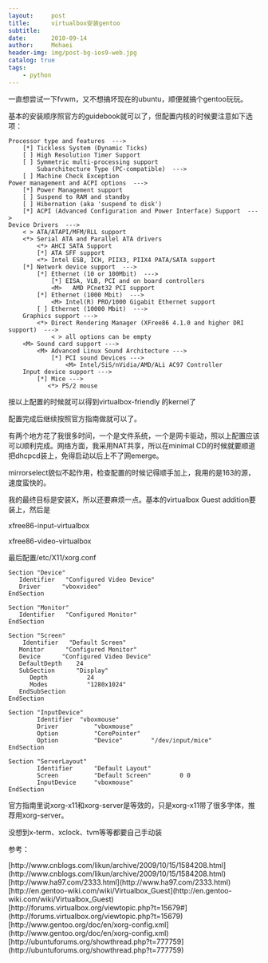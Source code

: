 ```yaml
---
layout:     post
title:      virtualbox安装gentoo
subtitle:   
date:       2010-09-14
author:     Mehaei
header-img: img/post-bg-ios9-web.jpg
catalog: true
tags:
    - python
---
```

一直想尝试一下fvwm，又不想搞坏现在的ubuntu，顺便就搞个gentoo玩玩。

基本的安装顺序照官方的guidebook就可以了，但配置内核的时候要注意如下选项：

```
Processor type and features  --->
    [*] Tickless System (Dynamic Ticks)
    [ ] High Resolution Timer Support
    [ ] Symmetric multi-processing support
        Subarchitecture Type (PC-compatible)  --->
    [ ] Machine Check Exception
Power management and ACPI options  --->
    [*] Power Management support
    [ ] Suspend to RAM and standby
    [ ] Hibernation (aka 'suspend to disk')
    [*] ACPI (Advanced Configuration and Power Interface) Support  --->
Device Drivers  --->
    < > ATA/ATAPI/MFM/RLL support
    <*> Serial ATA and Parallel ATA drivers
        <*> AHCI SATA Support
        [*] ATA SFF support
        <*> Intel ESB, ICH, PIIX3, PIIX4 PATA/SATA support
    [*] Network device support  --->
        [*] Ethernet (10 or 100Mbit)  --->
            [*] EISA, VLB, PCI and on board controllers
            <M>   AMD PCnet32 PCI support
        [*] Ethernet (1000 Mbit)  --->
            <M> Intel(R) PRO/1000 Gigabit Ethernet support
        [ ] Ethernet (10000 Mbit)  --->
    Graphics support --->
        <*> Direct Rendering Manager (XFree86 4.1.0 and higher DRI support)  --->
            < > all options can be empty
    <M> Sound card support --->
        <M> Advanced Linux Sound Architecture --->
            [*] PCI sound Devices --->
                <M> Intel/SiS/nVidia/AMD/ALi AC97 Controller
    Input device support --->
        [*] Mice --->
           <*> PS/2 mouse

```

按以上配置的时候就可以得到virtualbox-friendly 的kernel了

配置完成后继续按照官方指南做就可以了。

有两个地方花了我很多时间，一个是文件系统，一个是网卡驱动，照以上配置应该可以顺利完成。网络方面，我采用NAT共享，所以在minimal CD的时候就要顺道把dhcpcd装上，免得启动以后上不了网emerge。

mirrorselect貌似不起作用，检查配置的时候记得顺手加上，我用的是163的源，速度蛮快的。

我的最终目标是安装X，所以还要麻烦一点。基本的virtualbox Guest addition要装上，然后是

xfree86-input-virtualbox

xfree86-video-virtualbox

最后配置/etc/X11/xorg.conf

```
Section "Device"
   Identifier   "Configured Video Device"
   Driver      "vboxvideo"
EndSection

Section "Monitor"
   Identifier   "Configured Monitor"
EndSection

Section "Screen"
    Identifier   "Default Screen"
   Monitor      "Configured Monitor"
   Device      "Configured Video Device"
   DefaultDepth    24
   SubSection      "Display"
      Depth           24
      Modes           "1280x1024"
   EndSubSection
EndSection

Section "InputDevice"
        Identifier  "vboxmouse"
        Driver          "vboxmouse"
        Option          "CorePointer"
        Option          "Device"        "/dev/input/mice"
EndSection

Section "ServerLayout"
        Identifier      "Default Layout"
        Screen          "Default Screen"        0 0
        InputDevice     "vboxmouse"
EndSection

```

官方指南里说xorg-x11和xorg-server是等效的，只是xorg-x11带了很多字体，推荐用xorg-server。

没想到x-term、xclock、tvm等等都要自己手动装

参考：


<meta http-equiv="content-type" content="text/html; charset=utf-8" />
[http://www.cnblogs.com/likun/archive/2009/10/15/1584208.html](http://www.cnblogs.com/likun/archive/2009/10/15/1584208.html)


<meta http-equiv="content-type" content="text/html; charset=utf-8" />
[http://www.ha97.com/2333.html](http://www.ha97.com/2333.html)


<meta http-equiv="content-type" content="text/html; charset=utf-8" />
[http://en.gentoo-wiki.com/wiki/Virtualbox_Guest](http://en.gentoo-wiki.com/wiki/Virtualbox_Guest)


<meta http-equiv="content-type" content="text/html; charset=utf-8" />
[http://forums.virtualbox.org/viewtopic.php?t=15679#](http://forums.virtualbox.org/viewtopic.php?t=15679)


<meta http-equiv="content-type" content="text/html; charset=utf-8" />
[http://www.gentoo.org/doc/en/xorg-config.xml](http://www.gentoo.org/doc/en/xorg-config.xml)


<meta http-equiv="content-type" content="text/html; charset=utf-8" />
[http://ubuntuforums.org/showthread.php?t=777759](http://ubuntuforums.org/showthread.php?t=777759)
